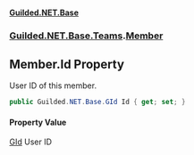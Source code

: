 #### [Guilded.NET.Base](Guilded_NET_Base.md 'Guilded.NET.Base')
### [Guilded.NET.Base.Teams](Guilded_NET_Base.md#Guilded_NET_Base_Teams 'Guilded.NET.Base.Teams').[Member](Member.md 'Guilded.NET.Base.Teams.Member')
## Member.Id Property
User ID of this member.  
```csharp
public Guilded.NET.Base.GId Id { get; set; }
```
#### Property Value
[GId](GId.md 'Guilded.NET.Base.GId')
User ID
